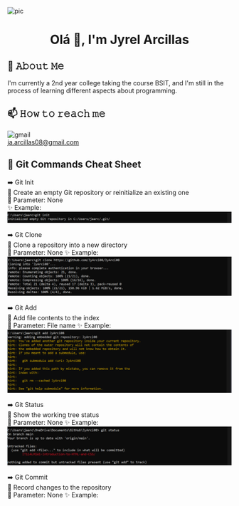 ![pic](catto.jpeg)

# <center>Olá 👋, I'm Jyrel Arcillas<center>

## 📖 𝙰𝚋𝚘𝚞𝚝 𝙼𝚎
I'm currently a 2nd year college taking the course BSIT, and I'm still in the process of learning different aspects about programming. 

## 📫 𝙷𝚘𝚠 𝚝𝚘 𝚛𝚎𝚊𝚌𝚑 𝚖𝚎
![gmail](https://img.shields.io/badge/Gmail-D14836?style=for-the-badge&logo=gmail&logoColor=white)  
ja.arcillas08@gmail.com

## 📝 Git Commands Cheat Sheet
➡️ Git Init  
📌 Create an empty Git repository or reinitialize an existing one  
🎲 Parameter: None  
✨ Example:  
![pic](gitinit.png)

➡️ Git Clone  
📌 Clone a repository into a new directory  
🎲 Parameter: None
✨ Example:  
![pic](gitclone.png)


➡️ Git Add  
📌 Add file contents to the index  
🎲 Parameter: File name
✨ Example:  
![pic](gitadd.png)


➡️ Git Status  
📌 Show the working tree status  
🎲 Parameter: None
✨ Example:  
![pic](gitstatus.png)


➡️ Git Commit  
📌 Record changes to the repository  
🎲 Parameter: None
✨ Example:  
